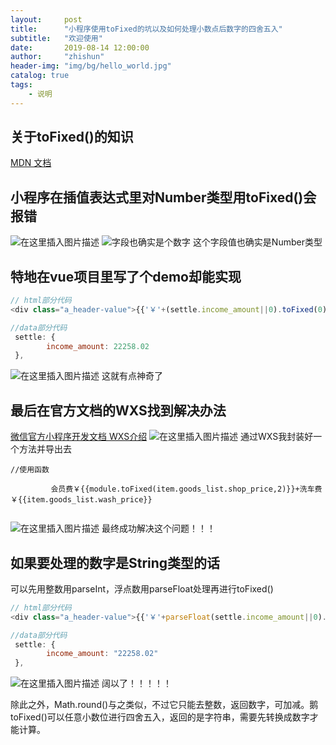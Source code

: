 ```yaml
---
layout:     post
title:      "小程序使用toFixed的坑以及如何处理小数点后数字的四舍五入"
subtitle:   "欢迎使用"
date:       2019-08-14 12:00:00
author:     "zhishun"
header-img: "img/bg/hello_world.jpg"
catalog: true
tags:
    - 说明
---
```

## 关于toFixed()的知识
[MDN 文档](https://developer.mozilla.org/en-US/docs/Web/JavaScript/Reference/Global_Objects/Number/toFixed)


## 小程序在插值表达式里对Number类型用toFixed()会报错
![在这里插入图片描述](https://img-blog.csdnimg.cn/20190728111300386.png?x-oss-process=image/watermark,type_ZmFuZ3poZW5naGVpdGk,shadow_10,text_aHR0cHM6Ly9ibG9nLmNzZG4ubmV0L3dlaXhpbl80MTYwNDk5Mg==,size_16,color_FFFFFF,t_70)
![字段也确实是个数字](https://img-blog.csdnimg.cn/20190728111437502.png)
这个字段值也确实是Number类型

## 特地在vue项目里写了个demo却能实现
```javascript
// html部分代码
<div class="a_header-value">{{'￥'+(settle.income_amount||0).toFixed(0)}}</div>

//data部分代码
 settle: {
        income_amount: 22258.02
 },

```
![在这里插入图片描述](https://img-blog.csdnimg.cn/20190728112440795.png)
  这就有点神奇了

## 最后在官方文档的WXS找到解决办法
[微信官方小程序开发文档 WXS介绍](https://developers.weixin.qq.com/miniprogram/dev/framework/view/wxs/) 
![在这里插入图片描述](https://img-blog.csdnimg.cn/20190728113103291.png?x-oss-process=image/watermark,type_ZmFuZ3poZW5naGVpdGk,shadow_10,text_aHR0cHM6Ly9ibG9nLmNzZG4ubmV0L3dlaXhpbl80MTYwNDk5Mg==,size_16,color_FFFFFF,t_70)
通过WXS我封装好一个方法并导出去
```javascipt
//使用函数

         会员费￥{{module.toFixed(item.goods_list.shop_price,2)}}+洗车费￥{{item.goods_list.wash_price}}
         
```
![在这里插入图片描述](https://img-blog.csdnimg.cn/20190728113503190.png)
最终成功解决这个问题！！！

## 如果要处理的数字是String类型的话
可以先用整数用parseInt，浮点数用parseFloat处理再进行toFixed()
```javascript
// html部分代码
<div class="a_header-value">{{'￥'+parseFloat(settle.income_amount||0).toFixed(0)}}</div>

//data部分代码
 settle: {
        income_amount: "22258.02"
 },

```
![在这里插入图片描述](https://img-blog.csdnimg.cn/20190728114042850.png?x-oss-process=image/watermark,type_ZmFuZ3poZW5naGVpdGk,shadow_10,text_aHR0cHM6Ly9ibG9nLmNzZG4ubmV0L3dlaXhpbl80MTYwNDk5Mg==,size_16,color_FFFFFF,t_70)
阔以了！！！！！

除此之外，Math.round()与之类似，不过它只能去整数，返回数字，可加减。鹅toFixed()可以任意小数位进行四舍五入，返回的是字符串，需要先转换成数字才能计算。